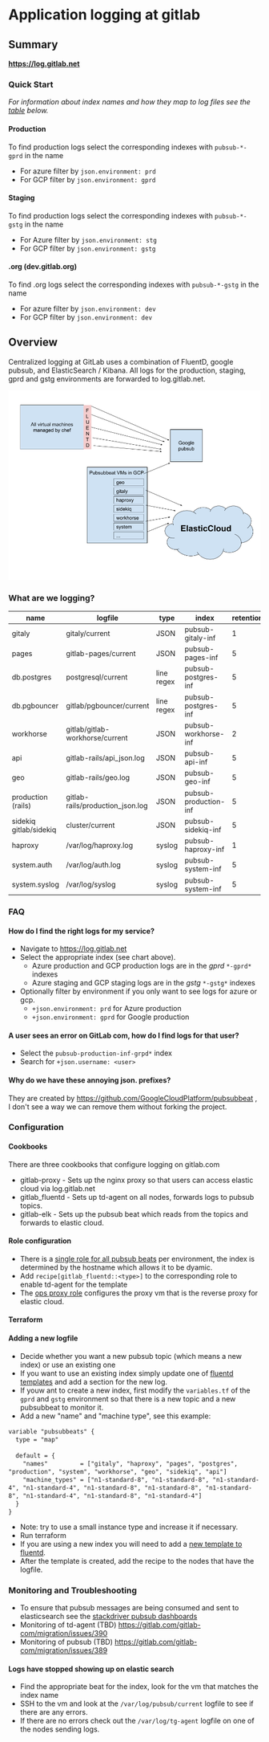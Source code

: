 # Application logging at gitlab

## Summary

**https://log.gitlab.net**

### Quick Start

_For information about index names and how they map to log files see the
[table](logging.md#what-are-we-logging) below._

#### Production

To find production logs select the corresponding indexes with `pubsub-*-gprd` in the name

* For azure filter by `json.environment: prd`
* For GCP filter by `json.environment: gprd`

#### Staging

To find production logs select the corresponding indexes with `pubsub-*-gstg` in the name

* For Azure filter by `json.environment: stg`
* For GCP filter by `json.environment: gstg`


#### .org (dev.gitlab.org)

To find .org logs select the corresponding indexes with `pubsub-*-gstg` in the name

* For azure filter by `json.environment: dev`
* For GCP filter by `json.environment: dev`

## Overview

Centralized logging at GitLab uses a combination of FluentD, google pubsub,
and ElasticSearch / Kibana. All logs for the production, staging, gprd and
gstg environments are forwarded to log.gitlab.net.

![Logical scheme](../img/logging-infr.png)

### What are we logging?

| name | logfile  | type  | index | retention(d) |
| -----| -------- |------ | ----- | --------- |
| gitaly | gitaly/current | JSON | pubsub-gitaly-inf | 1
| pages | gitlab-pages/current | JSON | pubsub-pages-inf | 5
| db.postgres | postgresql/current | line regex | pubsub-postgres-inf | 5
| db.pgbouncer | gitlab/pgbouncer/current | line regex | pubsub-postgres-inf | 5
| workhorse | gitlab/gitlab-workhorse/current | JSON | pubsub-workhorse-inf | 2
| api |gitlab-rails/api\_json.log | JSON | pubsub-api-inf | 5
| geo | gitlab-rails/geo.log | JSON | pubsub-geo-inf | 5
| production (rails) | gitlab-rails/production\_json.log | JSON | pubsub-production-inf | 5
| sidekiq gitlab/sidekiq|cluster/current | JSON | pubsub-sidekiq-inf | 5
| haproxy | /var/log/haproxy.log | syslog | pubsub-haproxy-inf | 1
| system.auth | /var/log/auth.log | syslog | pubsub-system-inf | 5
| system.syslog | /var/log/syslog | syslog | pubsub-system-inf | 5


### FAQ

#### How do I find the right logs for my service?

* Navigate to https://log.gitlab.net
* Select the appropriate index (see chart above).
  * Azure production and GCP production logs are in the *gprd* `*-gprd*` indexes
  * Azure staging and GCP staging logs are in the *gstg* `*-gstg*` indexes
* Optionally filter by environment if you only want to see logs for azure or gcp.
  * `+json.environment: prd` for Azure production
  * `+json.environment: gprd` for Google production

#### A user sees an error on GitLab com, how do I find logs for that user?

* Select the `pubsub-production-inf-grpd*` index
* Search for `+json.username: <user>`

#### Why do we have these annoying json. prefixes?

They are created by https://github.com/GoogleCloudPlatform/pubsubbeat , I don't see a way we can remove them without forking the project.


### Configuration

#### Cookbooks

There are three cookbooks that configure logging on gitlab.com

* gitlab-proxy - Sets up the nginx proxy so that users can access elastic cloud via log.gitlab.net
* gitlab_fluentd - Sets up td-agent on all nodes, forwards logs to pubsub topics.
* gitlab-elk - Sets up the pubsub beat which reads from the topics and forwards to elastic cloud.

#### Role configuration

* There is a [single role for all pubsub beats](https://dev.gitlab.org/cookbooks/chef-repo/blob/master/roles/gprd-infra-pubsub.json) per environment, the index is determined by the hostname which allows it to be dyamic.
* Add  `recipe[gitlab_fluentd::<type>]` to the corresponding role to enable td-agent for the template
* The [ops proxy role](https://dev.gitlab.org/cookbooks/chef-repo/blob/master/roles/ops-infra-log-proxy.json) configures the proxy vm that is the reverse proxy for elastic cloud.


#### Terraform


#### Adding a new logfile

* Decide whether you want a new pubsub topic (which means a new index) or use an existing one
* If you want to use an existing index simply update one of [fluentd templates](https://gitlab.com/gitlab-cookbooks/gitlab_fluentd/tree/master/templates/default) and add a section for the new log.
* If youw ant to create a new index, first modify the `variables.tf` of the `gprd` and `gstg` environment so that there is a new topic and a new pubsubbeat to monitor it.
* Add a new "name" and "machine type", see this example:

```
variable "pubsubbeats" {
  type = "map"

  default = {
    "names"         = ["gitaly", "haproxy", "pages", "postgres", "production", "system", "workhorse", "geo", "sidekiq", "api"]
    "machine_types" = ["n1-standard-8", "n1-standard-8", "n1-standard-4", "n1-standard-4", "n1-standard-8", "n1-standard-8", "n1-standard-8", "n1-standard-4", "n1-standard-8", "n1-standard-4"]
  }
}
```

* Note: try to use a small instance type and increase it if necessary.
* Run terraform
* If you are using a new index you will need to add a [new template to fluentd](https://gitlab.com/gitlab-cookbooks/gitlab_fluentd/tree/master/templates/default).
* After the template is created, add the recipe to the nodes that have the logfile.

### Monitoring and Troubleshooting

* To ensure that pubsub messages are being consumed and sent to elasticsearch see the [stackdriver pubsub dashboards](https://app.google.stackdriver.com/monitoring/1088234/logging-pubsub-in-gprd?project=gitlab-production)
* Monitoring of td-agent (TBD) https://gitlab.com/gitlab-com/migration/issues/390
* Monitoring of pubsub (TBD) https://gitlab.com/gitlab-com/migration/issues/389

#### Logs have stopped showing up on elastic search

* Find the appropriate beat for the index, look for the vm that matches the index name
* SSH to the vm and look at the `/var/log/pubsub/current` logfile to see if there are any errors.
* If there are no errors check out the `/var/log/tg-agent` logfile on one of the nodes sending logs.
